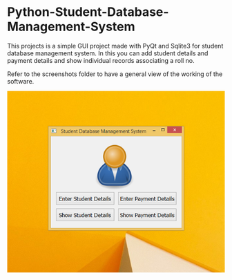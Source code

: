 # Python-Student-Database-Management-System
This projects is a simple GUI project made with PyQt and Sqlite3 for student database management system. In this you can add student details
and payment details and show individual records associating a roll no.


Refer to the screenshots folder to have a general view of the working of the software.


![Alt text](Screenshot_1.png?raw=true "Admin Panel")

